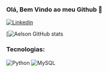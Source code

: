 ### Olá, Bem Vindo ao meu Github 👀

[![Linkedin](https://img.shields.io/badge/LinkedIn-0077B5?style=for-the-badge&logo=linkedin&logoColor=white)](https://www.linkedin.com/in/aelson-carvalho-fernandes-13514a24b/)


[![Aelson GitHub stats](https://github-readme-stats.vercel.app/api?username=AelsonCarvalhoFernandes&show_icons=true&theme=radical)

### Tecnologias:

<div style="display:inline_block">
  <img alt="Python" src="https://img.shields.io/badge/Python-3776AB?style=for-the-badge&logo=python&logoColor=white" align="center">
  <img alt="MySQL" src="https://img.shields.io/badge/MySQL-00000F?style=for-the-badge&logo=mysql&logoColor=white" align="center">
</div>
